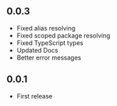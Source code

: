 ## 0.0.3
- Fixed alias resolving
- Fixed scoped package resolving
- Fixed TypeScript types
- Updated Docs
- Better error messages

## 0.0.1
- First release
